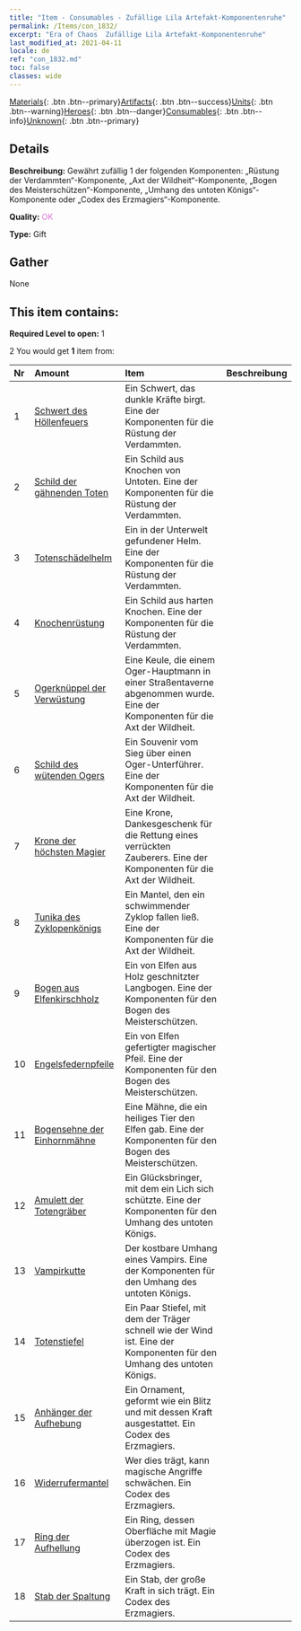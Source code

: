 ```yaml
---
title: "Item - Consumables - Zufällige Lila Artefakt-Komponentenruhe"
permalink: /Items/con_1832/
excerpt: "Era of Chaos  Zufällige Lila Artefakt-Komponentenruhe"
last_modified_at: 2021-04-11
locale: de
ref: "con_1832.md"
toc: false
classes: wide
---
```

 [Materials](/de/Items/){: .btn .btn--primary}[Artifacts](/de/Items/Artifacts/){: .btn .btn--success}[Units](/de/Items/Units/){: .btn .btn--warning}[Heroes](/de/Items/Heroes/){: .btn .btn--danger}[Consumables](/de/Items/Consumables/){: .btn .btn--info}[Unknown](/de/Items/Unknown/){: .btn .btn--primary}

## Details
 **Beschreibung:** Gewährt zufällig 1 der folgenden Komponenten: „Rüstung der Verdammten“-Komponente, „Axt der Wildheit“-Komponente, „Bogen des Meisterschützen“-Komponente, „Umhang des untoten Königs“-Komponente oder „Codex des Erzmagiers“-Komponente.

 **Quality:** <span style="color: #DA70D6">OK</span>

 **Type:** Gift

## Gather

  None

## This item contains:

 **Required Level to open:** 1

 2 You would get **1** item  from:

  | Nr | Amount |     Item    | Beschreibung |
  |:---|:-------|:------------|:-----------:|
  | 1 | [Schwert des Höllenfeuers](/de/Items/art_121/) | Ein Schwert, das dunkle Kräfte birgt. Eine der Komponenten für die Rüstung der Verdammten. | 
  | 2 | [Schild der gähnenden Toten](/de/Items/art_122/) | Ein Schild aus Knochen von Untoten. Eine der Komponenten für die Rüstung der Verdammten. | 
  | 3 | [Totenschädelhelm](/de/Items/art_123/) | Ein in der Unterwelt gefundener Helm. Eine der Komponenten für die Rüstung der Verdammten. | 
  | 4 | [Knochenrüstung](/de/Items/art_124/) | Ein Schild aus harten Knochen. Eine der Komponenten für die Rüstung der Verdammten. | 
  | 5 | [Ogerknüppel der Verwüstung](/de/Items/art_125/) | Eine Keule, die einem Oger-Hauptmann in einer Straßentaverne abgenommen wurde. Eine der Komponenten für die Axt der Wildheit. | 
  | 6 | [Schild des wütenden Ogers](/de/Items/art_126/) | Ein Souvenir vom Sieg über einen Oger-Unterführer. Eine der Komponenten für die Axt der Wildheit. | 
  | 7 | [Krone der höchsten Magier](/de/Items/art_127/) | Eine Krone, Dankesgeschenk für die Rettung eines verrückten Zauberers. Eine der Komponenten für die Axt der Wildheit. | 
  | 8 | [Tunika des Zyklopenkönigs](/de/Items/art_128/) | Ein Mantel, den ein schwimmender Zyklop fallen ließ. Eine der Komponenten für die Axt der Wildheit. | 
  | 9 | [Bogen aus Elfenkirschholz](/de/Items/art_103/) | Ein von Elfen aus Holz geschnitzter Langbogen. Eine der Komponenten für den Bogen des Meisterschützen. | 
  | 10 | [Engelsfedernpfeile](/de/Items/art_104/) | Ein von Elfen gefertigter magischer Pfeil. Eine der Komponenten für den Bogen des Meisterschützen. | 
  | 11 | [Bogensehne der Einhornmähne](/de/Items/art_105/) | Eine Mähne, die ein heiliges Tier den Elfen gab. Eine der Komponenten für den Bogen des Meisterschützen. | 
  | 12 | [Amulett der Totengräber](/de/Items/art_129/) | Ein Glücksbringer, mit dem ein Lich sich schützte. Eine der Komponenten für den Umhang des untoten Königs. | 
  | 13 | [Vampirkutte](/de/Items/art_130/) | Der kostbare Umhang eines Vampirs. Eine der Komponenten für den Umhang des untoten Königs. | 
  | 14 | [Totenstiefel](/de/Items/art_131/) | Ein Paar Stiefel, mit dem der Träger schnell wie der Wind ist. Eine der Komponenten für den Umhang des untoten Königs. | 
  | 15 | [Anhänger der Aufhebung](/de/Items/art_136/) | Ein Ornament, geformt wie ein Blitz und mit dessen Kraft ausgestattet. Ein Codex des Erzmagiers. | 
  | 16 | [Widerrufermantel](/de/Items/art_137/) | Wer dies trägt, kann magische Angriffe schwächen. Ein Codex des Erzmagiers. | 
  | 17 | [Ring der Aufhellung](/de/Items/art_138/) | Ein Ring, dessen Oberfläche mit Magie überzogen ist. Ein Codex des Erzmagiers. | 
  | 18 | [Stab der Spaltung](/de/Items/art_139/) | Ein Stab, der große Kraft in sich trägt. Ein Codex des Erzmagiers. | 
